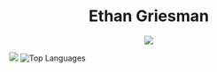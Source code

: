 <h1 align="center">Ethan Griesman </h1>




<p align="center">
  <a href="https://skillicons.dev">
    <img src="https://skillicons.dev/icons?i=py,java,c,cpp,arduino,html,css,js,mysql,react,php,powershell" />
  </a>
</p>


![](https://github-readme-stats.vercel.app/api?username=ethangriesman&show_icons=true&theme=dark)
![Top Languages](https://github-readme-stats.vercel.app/api/top-langs/?username=ethangriesman&hide_progress=true&theme=dark)



